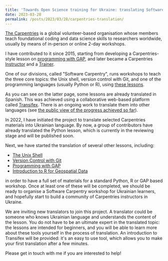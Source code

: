 ```yaml
---
title: 'Towards Open Science training for Ukraine: translating Software Carpentry lessons'
date: 2023-03-28
permalink: /posts/2023/03/28/carpentries-translation/
---
```


[The Carpentries](https://carpentries.org/) is a global volunteer-based
organisation whose members teach foundational coding and data science
skills to researchers worldwide, usually by means of in-person or online
2-day workshops.

I have contributed to it since 2015, starting from
developing a Carpentries-style lesson on 
[programming with GAP](https://carpentries-incubator.github.io/gap-lesson/),
and later became a Carpentries [Instructor](https://carpentries.org/instructors/)
and a [Trainer](https://carpentries.org/trainers/).

One of our divisions, called "Software Carpentry", runs workshops to
teach the three core topics: the Unix shell, version control with Git,
and one of the programming languages (usually Python or R), using
[these lessons](https://software-carpentry.org/lessons/).

As you can see on the latter page, some lessons are already translated in
Spanish. This was achieved using a collaborative web-based platform
called [Transifex](https://www.transifex.com/).
There is an ongoing work to translate them into other languages (see
[the public view of the progress achieved so far](https://explore.transifex.com/carpentries-i18n/)).

In 2022, I have initiated the project to translate selected Carpentries
materials into Ukrainian language. By now, a group of contributors have
already translated the Python lesson, which is currently in the
reviewing stage and will be published soon. 

Next, we have started the translation of several other lessons, including:
* [The Unix Shell](https://swcarpentry.github.io/shell-novice/)
* [Version Control with Git](https://swcarpentry.github.io/git-novice/)
* [Programming with GAP](https://carpentries-incubator.github.io/gap-lesson/)
* [Introduction to R for Geospatial Data](https://datacarpentry.org/r-intro-geospatial/)

in order to have a full set of materials for a standard Python, R or GAP based workshop.
Once at least one of these will be completed, we should be ready to
organise a Software Carpentry workshop for Ukrainian learners,
and hopefully start to build a community of Carpentries instructors
in Ukraine.

We are inviting new translators to join this project.
A translator could be someone who knows Ukrainian language and understands
the content of the lesson. You do not have to be an ultimate expert in the
translated topic: the lessons are intended for beginners, and you will be
able to learn more about these tools yourself in the process of translation.
An introduction to Transifex will be provided: it's an easy to use tool,
which allows you to make your first translation after a few minutes.

Please get in touch with me if you are interested to help! 
